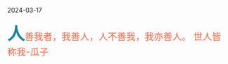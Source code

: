2024-03-17

<font style="color:#1e819e;font-size:2.8em;font-weight: bold;">人</font><font style="color:#FF6347;font-size:1.5em;">善我者，我善人，人不善我，我亦善人。
世人皆称我-瓜子</font>
